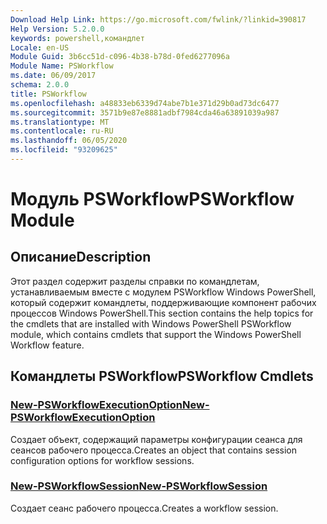 ```yaml
---
Download Help Link: https://go.microsoft.com/fwlink/?linkid=390817
Help Version: 5.2.0.0
keywords: powershell,командлет
Locale: en-US
Module Guid: 3b6cc51d-c096-4b38-b78d-0fed6277096a
Module Name: PSWorkflow
ms.date: 06/09/2017
schema: 2.0.0
title: PSWorkflow
ms.openlocfilehash: a48833eb6339d74abe7b1e371d29b0ad73dc6477
ms.sourcegitcommit: 3571b9e87e8881adbf7984cda46a63891039a987
ms.translationtype: MT
ms.contentlocale: ru-RU
ms.lasthandoff: 06/05/2020
ms.locfileid: "93209625"
---
```

# <span data-ttu-id="2caaa-103">Модуль PSWorkflow</span><span class="sxs-lookup"><span data-stu-id="2caaa-103">PSWorkflow Module</span></span>

## <span data-ttu-id="2caaa-104">Описание</span><span class="sxs-lookup"><span data-stu-id="2caaa-104">Description</span></span>

<span data-ttu-id="2caaa-105">Этот раздел содержит разделы справки по командлетам, устанавливаемым вместе с модулем PSWorkflow Windows PowerShell, который содержит командлеты, поддерживающие компонент рабочих процессов Windows PowerShell.</span><span class="sxs-lookup"><span data-stu-id="2caaa-105">This section contains the help topics for the cmdlets that are installed with Windows PowerShell PSWorkflow module, which contains cmdlets that support the Windows PowerShell Workflow feature.</span></span>

## <span data-ttu-id="2caaa-106">Командлеты PSWorkflow</span><span class="sxs-lookup"><span data-stu-id="2caaa-106">PSWorkflow Cmdlets</span></span>

### [<span data-ttu-id="2caaa-107">New-PSWorkflowExecutionOption</span><span class="sxs-lookup"><span data-stu-id="2caaa-107">New-PSWorkflowExecutionOption</span></span>](New-PSWorkflowExecutionOption.md)
<span data-ttu-id="2caaa-108">Создает объект, содержащий параметры конфигурации сеанса для сеансов рабочего процесса.</span><span class="sxs-lookup"><span data-stu-id="2caaa-108">Creates an object that contains session configuration options for workflow sessions.</span></span>

### [<span data-ttu-id="2caaa-109">New-PSWorkflowSession</span><span class="sxs-lookup"><span data-stu-id="2caaa-109">New-PSWorkflowSession</span></span>](New-PSWorkflowSession.md)
<span data-ttu-id="2caaa-110">Создает сеанс рабочего процесса.</span><span class="sxs-lookup"><span data-stu-id="2caaa-110">Creates a workflow session.</span></span>
